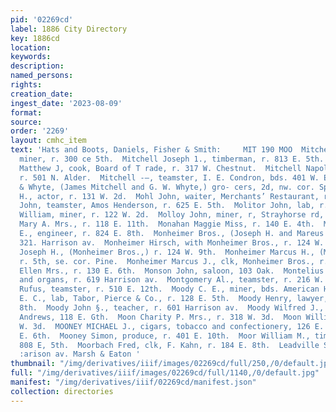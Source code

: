 ```yaml
---
pid: '02269cd'
label: 1886 City Directory
key: 1886cd
location: 
keywords: 
description: 
named_persons: 
rights: 
creation_date: 
ingest_date: '2023-08-09'
format: 
source: 
order: '2269'
layout: cmhc_item
text: 'Hats and Boots, Daniels, Fisher & Smith:     MIT 190 MOO  Mitchell John W.,
  miner, r. 300 ce 5th.  Mitchell Joseph 1., timberman, r. 813 E. 5th. :  Mitchell
  Matthew J, cook, Board of T rade, r. 317 W. Chestnut.  Mitchell Napoleon, miner,
  r. 501 N. Alder.  Mitchell -—, teamster, I. E. Condron, bds. 401 W. Elm. 2  Mitchell
  & Whyte, (James Mitchell and G. W. Whyte,) gro- cers, 2d, nw. cor. Spruce. r  Mobley
  H., actor, r. 131 W. 2d.  Mohl John, waiter, Merchants’ Restaurant, r. 222 W, 2d.  Moler
  John, teamster, Amos Henderson, r. 625 E. 5th.  Molitor John, lab, r. 144 S. Hemlock.  Mollard
  William, miner, r. 122 W. 2d.  Molloy John, miner, r, Strayhorse rd, head E. 4th.  Monaghan
  Mary A. Mrs., r. 118 E. 11th.  Monahan Maggie Miss, r. 140 E. 4th.  Monce George
  E., engineer, r. 824 E. 8th.  Monheimer Bros., (Joseph H. and Mareus H.,) dry goods,
  321. Harrison av.  Monheimer Hirsch, with Monheimer Bros., r. 124 W. 9th.  Monheimer
  Joseph H., (Monheimer Bros.,) r. 124 W. 9th.  Monheimer Marcus H., (Monheimer Bros.,)
  r. 5th, se. cor. Pine.  Monheimer Marcus J., clk, Monheimer Bros., r. 124 W. 9th.  Monroe
  Ellen Mrs., r. 130 E. 6th.  Monson John, saloon, 103 Oak.  Montelius W. W., pianos
  and organs, r. 619 Harrison av.  Montgomery Al., teamster, r. 216 W. Chestnut.  Montrose
  Rufus, teamster, r. 510 E. 12th.  Moody C. E., miner, bds. American House.  Moody
  E. C., lab, Tabor, Pierce & Co., r. 128 E. 5th.  Moody Henry, lawyer, r. 226 W.
  8th.  Moody John §., teacher, r. 601 Harrison av.  Moody Wilfred J., barkpr, John
  Andrews, 118 E. Gth.  Moon Charity P. Mrs., r. 318 W. 3d.  Moon William J., r. 318
  W. 3d.  MOONEY MICHAEL J., cigars, tobacco and confectionery, 126 E. 6th, r. 622
  E. 6th.  Mooney Simon, produce, r. 401 E. 10th.  Moor William M., timberman, r.
  808 E, 5th.  Moorbach Fred, clk, F. Kahn, r. 184 E. 8th.  Leadville Stove House,
  :arison av. Marsh & Eaton '
thumbnail: "/img/derivatives/iiif/images/02269cd/full/250,/0/default.jpg"
full: "/img/derivatives/iiif/images/02269cd/full/1140,/0/default.jpg"
manifest: "/img/derivatives/iiif/02269cd/manifest.json"
collection: directories
---
```

